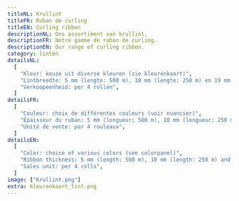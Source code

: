 ```yaml
---
titleNL: Krullint
titleFR: Ruban de curling
titleEN: Curling ribbon
descriptionNL: Ons assortiment van krullint.
descriptionFR: Notre gamme de ruban de curling.
descriptionEN: Our range of curling ribbon.
category: linten
detailsNL:
  [
    "Kleur: keuze uit diverse kleuren (zie kleurenkaart)",
    "Lintbreedte: 5 mm (lengte: 500 m), 10 mm (lengte: 250 m) en 19 mm (lengte: 100 m)",
    "Verkoopeenheid: per 4 rollen",
  ]
detailsFR:
  [
    "Couleur: choix de différentes couleurs (voir nuancier)",
    "Épaisseur du ruban: 5 mm (longueur: 500 m), 10 mm (longueur: 250 m) et 19 mm (longueur: 100 m)",
    "Unité de vente: par 4 rouleaux",
  ]
detailsEN:
  [
    "Color: choice of various colors (see colorpanel)",
    "Ribbon thickness: 5 mm (length: 500 m), 10 mm (length: 250 m) and 19 mm (length: 100 m)",
    "Sales unit: per 4 rolls",
  ]
image: ["Krullint.png"]
extra: kleurenkaart_lint.png
---
```

